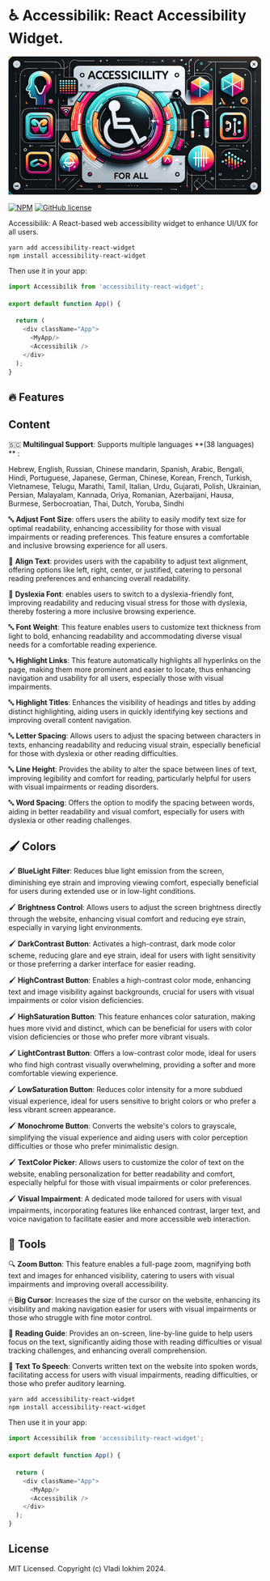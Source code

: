 # ♿  Accessibilik: React Accessibility Widget.

![Banner Image](banner.png)

[![NPM](https://img.shields.io/npm/v/accessibility-react-widget.svg)](https://www.npmjs.com/package/accessibility-react-widget)
[![GitHub license](https://img.shields.io/github/license/RosenGray/accessibilik)](https://github.com/RosenGray/accessibilik/blob/master/LICENSE)



Accessibilik: A React-based web accessibility widget to enhance UI/UX for all users.

```
yarn add accessibility-react-widget
npm install accessibility-react-widget
```

Then use it in your app:

```js
import Accessibilik from 'accessibility-react-widget';

export default function App() {

  return (
    <div className="App">
      <MyApp/>
      <Accessibilik />
    </div>
  );
}
```

## 🔥 Features

## Content
🇸🇨 **Multilingual Support**: Supports multiple languages **(38 languages) ** :  <p> Hebrew, English, Russian, Chinese mandarin, Spanish, Arabic, Bengali, Hindi, Portuguese, Japanese, German, Chinese, Korean, French, Turkish, Vietnamese, Telugu, Marathi, Tamil, Italian, Urdu, Gujarati, Polish, Ukrainian, Persian, Malayalam, Kannada, Oriya, Romanian, Azerbaijani, Hausa, Burmese, Serbocroatian, Thai, Dutch, Yoruba, Sindhi </p>

🔤 **Adjust Font Size**: offers users the ability to easily modify text size for optimal readability, enhancing accessibility for those with visual impairments or reading preferences. This feature ensures a comfortable and inclusive browsing experience for all users.

📑 **Align Text**: provides users with the capability to adjust text alignment, offering options like left, right, center, or justified, catering to personal reading preferences and enhancing overall readability.

🧠 **Dyslexia Font**: enables users to switch to a dyslexia-friendly font, improving readability and reducing visual stress for those with dyslexia, thereby fostering a more inclusive browsing experience.

🔤 **Font Weight**: This feature enables users to customize text thickness from light to bold, enhancing readability and accommodating diverse visual needs for a comfortable reading experience.

🔤 **Highlight Links**: This feature automatically highlights all hyperlinks on the page, making them more prominent and easier to locate, thus enhancing navigation and usability for all users, especially those with visual impairments.

🔤 **Highlight Titles**: Enhances the visibility of headings and titles by adding distinct highlighting, aiding users in quickly identifying key sections and improving overall content navigation.

🔤 **Letter Spacing**: Allows users to adjust the spacing between characters in texts, enhancing readability and reducing visual strain, especially beneficial for those with dyslexia or other reading difficulties.

🔤 **Line Height**: Provides the ability to alter the space between lines of text, improving legibility and comfort for reading, particularly helpful for users with visual impairments or reading disorders.

🔤 **Word Spacing**: Offers the option to modify the spacing between words, aiding in better readability and visual comfort, especially for users with dyslexia or other reading challenges.

## 🖌 Colors

🖌 **BlueLight Filter**: Reduces blue light emission from the screen, diminishing eye strain and improving viewing comfort, especially beneficial for users during extended use or in low-light conditions.

🖌 **Brightness Control**: Allows users to adjust the screen brightness directly through the website, enhancing visual comfort and reducing eye strain, especially in varying light environments.

🖌 **DarkContrast Button**: Activates a high-contrast, dark mode color scheme, reducing glare and eye strain, ideal for users with light sensitivity or those preferring a darker interface for easier reading.

🖌 **HighContrast Button**: Enables a high-contrast color mode, enhancing text and image visibility against backgrounds, crucial for users with visual impairments or color vision deficiencies.

🖌 **HighSaturation Button**: This feature enhances color saturation, making hues more vivid and distinct, which can be beneficial for users with color vision deficiencies or those who prefer more vibrant visuals.

🖌 **LightContrast Button**: Offers a low-contrast color mode, ideal for users who find high contrast visually overwhelming, providing a softer and more comfortable viewing experience.

🖌 **LowSaturation Button**: Reduces color intensity for a more subdued visual experience, ideal for users sensitive to bright colors or who prefer a less vibrant screen appearance.

🖌 **Monochrome Button**: Converts the website's colors to grayscale, simplifying the visual experience and aiding users with color perception difficulties or those who prefer minimalistic design.

🖌 **TextColor Picker**: Allows users to customize the color of text on the website, enabling personalization for better readability and comfort, especially helpful for those with visual impairments or color preferences.

🖌 **Visual Impairment**: A dedicated mode tailored for users with visual impairments, incorporating features like enhanced contrast, larger text, and voice navigation to facilitate easier and more accessible web interaction.

  ## 🧰 Tools

🔍 **Zoom Button**: This feature enables a full-page zoom, magnifying both text and images for enhanced visibility, catering to users with visual impairments and improving overall accessibility.

🖱 **Big Cursor**: Increases the size of the cursor on the website, enhancing its visibility and making navigation easier for users with visual impairments or those who struggle with fine motor control.

📖 **Reading Guide**: Provides an on-screen, line-by-line guide to help users focus on the text, significantly aiding those with reading difficulties or visual tracking challenges, and enhancing overall comprehension.

🎤 **Text To Speech**: Converts written text on the website into spoken words, facilitating access for users with visual impairments, reading difficulties, or those who prefer auditory learning.

```
yarn add accessibility-react-widget
npm install accessibility-react-widget
```

Then use it in your app:

```js
import Accessibilik from 'accessibility-react-widget';

export default function App() {

  return (
    <div className="App">
      <MyApp/>
      <Accessibilik />
    </div>
  );
}
```

## License

MIT Licensed. Copyright (c) Vladi Iokhim 2024.
